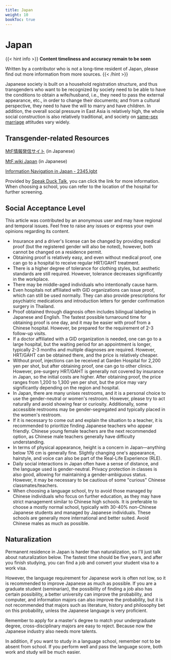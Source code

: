 ```yaml
---
title: Japan
weight: 10
bookToc: true
---
```


# Japan

{{< hint info >}}
**Content timeliness and accuracy remain to be seen**

Written by a contributor who is not a long-time resident of Japan, please find out more information from more sources.
{{< /hint >}}

Japanese society is built on a household registration structure, and thus transgenders who want to be recognized by society need to be able to have the conditions to obtain a wife/husband, i.e., they need to pass the external appearance, etc., in order to change their documents; and from a cultural perspective, they need to have the will to marry and have children. In addition, the overall social pressure in East Asia is relatively high, the whole social construction is also relatively traditional, and society on [same-sex marriage](https://en.wikipedia.org/wiki/Recognition_of_same-sex_unions_in_Japan) attitudes vary widely.

## Transgender-related Resources

[MtF情報発信サイト](https://joseika.com/) (in Japanese)

[MtF.wiki Japan](https://mtf.wiki/ja/docs/) (in Japanese)

[Information Navigation in Japan - 2345.lgbt](https://2345.lgbt/ja/)

Provided by [Speak Duck Talk](https://t.me/drukbugchannel/80), you can click the link for more information. When choosing a school, you can refer to the location of the hospital for further screening.

## Social Acceptance Level

This article was contributed by an anonymous user and may have regional and temporal issues. Feel free to raise any issues or express your own opinions regarding its content.

- Insurance and a driver's license can be changed by providing medical proof (but the registered gender will also be noted), however, both cannot be changed on a residence permit.
- Obtaining proof is relatively easy, and even without medical proof, one can go to a hospital to receive regular HRT/GAHT treatment.
- There is a higher degree of tolerance for clothing styles, but aesthetic standards are still required. However, tolerance decreases significantly in the workplace.
- There may be middle-aged individuals who intentionally cause harm.
- Even hospitals not affiliated with GID organizations can issue proof, which can still be used normally. They can also provide prescriptions for psychiatric medications and introduction letters for gender confirmation surgery in Thailand.
- Proof obtained through diagnosis often includes bilingual labeling in Japanese and English. The fastest possible turnaround time for obtaining proof is one day, and it may be easier with proof from a Chinese hospital. However, be prepared for the requirement of 2-3 follow-up visits.
- If a doctor affiliated with a GID organization is needed, one can go to a large hospital, but the waiting period for an appointment is longer, typically 2-3 months and multiple diagnoses are required. However, HRT/GAHT can be obtained there, and the price is relatively cheaper.
- Without proof, injections can be received at Garden Hospital for 2,200 yen per shot, but after obtaining proof, one can go to other clinics. However, pre-surgery HRT/GAHT is generally not covered by insurance in Japan, so the initial costs are higher. After obtaining proof, the price ranges from 1,200 to 1,300 yen per shot, but the price may vary significantly depending on the region and hospital.
- In Japan, there are many unisex restrooms, and it is a personal choice to use the gender-neutral or women's restroom. However, please try to act naturally and avoid showing fear or curiosity. Additionally, some accessible restrooms may be gender-segregated and typically placed in the women's restroom.
- If it is necessary to come out and explain the situation to a teacher, it is recommended to prioritize finding Japanese teachers who appear friendly. Chinese young female teachers are the next recommended option, as Chinese male teachers generally have difficulty understanding.
- In terms of physical appearance, height is a concern in Japan—anything below 176 cm is generally fine. Slightly changing one's appearance, hairstyle, and voice can also be part of the Real-Life Experience (RLE).
- Daily social interactions in Japan often have a sense of distance, and the language used is gender-neutral. Privacy protection in classes is also good, allowing for maintaining a gender-ambiguous status. However, it may be necessary to be cautious of some "curious" Chinese classmates/teachers.
- When choosing a language school, try to avoid those managed by Chinese individuals who focus on further education, as they may have strict management similar to Chinese high schools. It is preferable to choose a mostly normal school, typically with 30-40% non-Chinese Japanese students and managed by Japanese individuals. These schools are generally more international and better suited. Avoid Chinese males as much as possible.

## Naturalization

Permanent residence in Japan is harder than naturalization, so I'll just talk about naturalization below. The fastest time should be five years, and after you finish studying, you can find a job and convert your student visa to a work visa.

However, the language requirement for Japanese work is often not low, so it is recommended to improve Japanese as much as possible. If you are a graduate student (seminarian), the possibility of finding a job also has certain possibility, a better university can improve the probability, and computer, and information majors can also improve the probability, but it is not recommended that majors such as literature, history and philosophy bet on this probability, unless the Japanese language is very proficient.

Remember to apply for a master's degree to match your undergraduate degree, cross-disciplinary majors are easy to reject. Because now the Japanese industry also needs more talents.

In addition, if you want to study in a language school, remember not to be absent from school. If you perform well and pass the language score, both work and study will be much easier.
